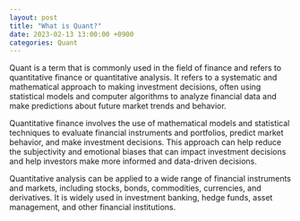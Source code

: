 ```yaml
---
layout: post
title: "What is Quant?"
date: 2023-02-13 13:00:00 +0900
categories: Quant
---
```


Quant is a term that is commonly used in the field of finance and refers to quantitative finance or quantitative analysis. It refers to a systematic and mathematical approach to making investment decisions, often using statistical models and computer algorithms to analyze financial data and make predictions about future market trends and behavior.

Quantitative finance involves the use of mathematical models and statistical techniques to evaluate financial instruments and portfolios, predict market behavior, and make investment decisions. This approach can help reduce the subjectivity and emotional biases that can impact investment decisions and help investors make more informed and data-driven decisions.

Quantitative analysis can be applied to a wide range of financial instruments and markets, including stocks, bonds, commodities, currencies, and derivatives. It is widely used in investment banking, hedge funds, asset management, and other financial institutions.
